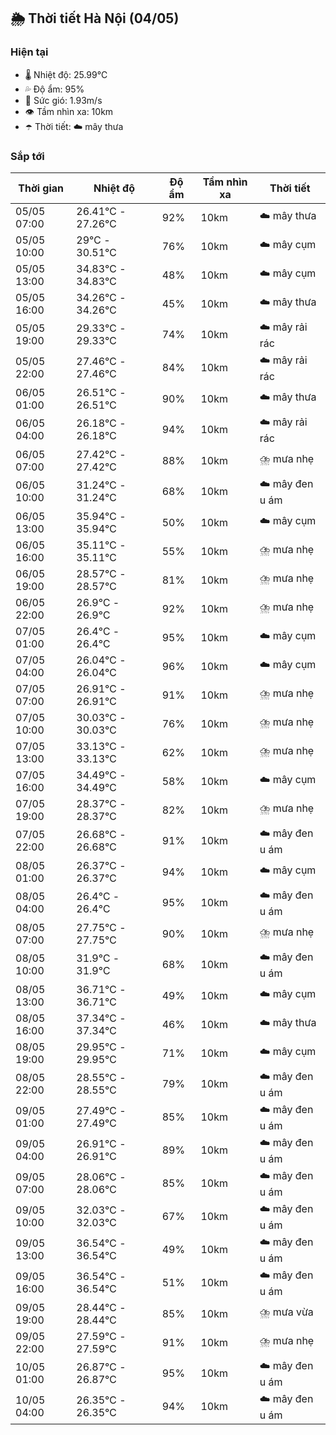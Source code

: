 ## 🌦️ Thời tiết Hà Nội (04/05)

### Hiện tại

- 🌡️ Nhiệt độ: 25.99℃
- 💦 Độ ẩm: 95%
- 💨 Sức gió: 1.93m/s
- 👁️ Tầm nhìn xa: 10km
- ☂️ Thời tiết: ☁️ mây thưa

### Sắp tới

| Thời gian | Nhiệt độ | Độ ẩm | Tầm nhìn xa | Thời tiết |
| --- | --- | --- | --- | --- |
| 05/05 07:00 | 26.41℃ - 27.26℃ | 92% | 10km | ☁️ mây thưa |
| 05/05 10:00 | 29℃ - 30.51℃ | 76% | 10km | ☁️ mây cụm |
| 05/05 13:00 | 34.83℃ - 34.83℃ | 48% | 10km | ☁️ mây cụm |
| 05/05 16:00 | 34.26℃ - 34.26℃ | 45% | 10km | ☁️ mây thưa |
| 05/05 19:00 | 29.33℃ - 29.33℃ | 74% | 10km | ☁️ mây rải rác |
| 05/05 22:00 | 27.46℃ - 27.46℃ | 84% | 10km | ☁️ mây rải rác |
| 06/05 01:00 | 26.51℃ - 26.51℃ | 90% | 10km | ☁️ mây thưa |
| 06/05 04:00 | 26.18℃ - 26.18℃ | 94% | 10km | ☁️ mây rải rác |
| 06/05 07:00 | 27.42℃ - 27.42℃ | 88% | 10km | ⛈️ mưa nhẹ |
| 06/05 10:00 | 31.24℃ - 31.24℃ | 68% | 10km | ☁️ mây đen u ám |
| 06/05 13:00 | 35.94℃ - 35.94℃ | 50% | 10km | ☁️ mây cụm |
| 06/05 16:00 | 35.11℃ - 35.11℃ | 55% | 10km | ⛈️ mưa nhẹ |
| 06/05 19:00 | 28.57℃ - 28.57℃ | 81% | 10km | ⛈️ mưa nhẹ |
| 06/05 22:00 | 26.9℃ - 26.9℃ | 92% | 10km | ⛈️ mưa nhẹ |
| 07/05 01:00 | 26.4℃ - 26.4℃ | 95% | 10km | ☁️ mây cụm |
| 07/05 04:00 | 26.04℃ - 26.04℃ | 96% | 10km | ☁️ mây cụm |
| 07/05 07:00 | 26.91℃ - 26.91℃ | 91% | 10km | ⛈️ mưa nhẹ |
| 07/05 10:00 | 30.03℃ - 30.03℃ | 76% | 10km | ⛈️ mưa nhẹ |
| 07/05 13:00 | 33.13℃ - 33.13℃ | 62% | 10km | ⛈️ mưa nhẹ |
| 07/05 16:00 | 34.49℃ - 34.49℃ | 58% | 10km | ☁️ mây cụm |
| 07/05 19:00 | 28.37℃ - 28.37℃ | 82% | 10km | ⛈️ mưa nhẹ |
| 07/05 22:00 | 26.68℃ - 26.68℃ | 91% | 10km | ☁️ mây đen u ám |
| 08/05 01:00 | 26.37℃ - 26.37℃ | 94% | 10km | ☁️ mây cụm |
| 08/05 04:00 | 26.4℃ - 26.4℃ | 95% | 10km | ☁️ mây đen u ám |
| 08/05 07:00 | 27.75℃ - 27.75℃ | 90% | 10km | ⛈️ mưa nhẹ |
| 08/05 10:00 | 31.9℃ - 31.9℃ | 68% | 10km | ☁️ mây đen u ám |
| 08/05 13:00 | 36.71℃ - 36.71℃ | 49% | 10km | ☁️ mây cụm |
| 08/05 16:00 | 37.34℃ - 37.34℃ | 46% | 10km | ☁️ mây thưa |
| 08/05 19:00 | 29.95℃ - 29.95℃ | 71% | 10km | ☁️ mây cụm |
| 08/05 22:00 | 28.55℃ - 28.55℃ | 79% | 10km | ☁️ mây đen u ám |
| 09/05 01:00 | 27.49℃ - 27.49℃ | 85% | 10km | ☁️ mây đen u ám |
| 09/05 04:00 | 26.91℃ - 26.91℃ | 89% | 10km | ☁️ mây đen u ám |
| 09/05 07:00 | 28.06℃ - 28.06℃ | 85% | 10km | ☁️ mây đen u ám |
| 09/05 10:00 | 32.03℃ - 32.03℃ | 67% | 10km | ☁️ mây đen u ám |
| 09/05 13:00 | 36.54℃ - 36.54℃ | 49% | 10km | ☁️ mây đen u ám |
| 09/05 16:00 | 36.54℃ - 36.54℃ | 51% | 10km | ☁️ mây đen u ám |
| 09/05 19:00 | 28.44℃ - 28.44℃ | 85% | 10km | ⛈️ mưa vừa |
| 09/05 22:00 | 27.59℃ - 27.59℃ | 91% | 10km | ⛈️ mưa nhẹ |
| 10/05 01:00 | 26.87℃ - 26.87℃ | 95% | 10km | ☁️ mây đen u ám |
| 10/05 04:00 | 26.35℃ - 26.35℃ | 94% | 10km | ☁️ mây đen u ám |
